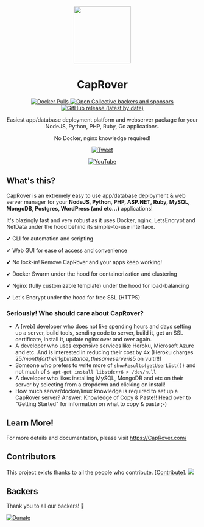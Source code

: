 <div align="center">
<img src="https://caprover.com/img/logo.png" width="150" height="150"/>
<h1>CapRover</h1>
<a href="https://hub.docker.com/r/caprover/caprover/" target="_blank" title="Docker Pulls">
<img src="https://img.shields.io/docker/pulls/caprover/caprover.svg" alt="Docker Pulls"/>
</a>
<a href="https://opencollective.com/caprover#backer" target="_blank" title="Open Collective backers and sponsors">
<img src="https://img.shields.io/opencollective/all/caprover" alt="Open Collective backers and sponsors"/>
</a>
<a href="https://github.com/caprover/caprover/releases" target="_blank" title="GitHub release (latest by date)">
<img src="https://img.shields.io/github/v/release/caprover/caprover" alt="GitHub release (latest by date)"/>
</a>

Easiest app/database deployment platform and webserver package for your NodeJS, Python, PHP, Ruby, Go applications. 

No Docker, nginx knowledge required!

[![Tweet](https://img.shields.io/twitter/url/http/shields.io.svg?style=social)](https://twitter.com/intent/tweet?url=https%3A%2F%2Fgithub.com%2Fcaprover%2Fcaprover&via=cap_rover&text=I%20found%20the%20easiest%20webserver%20package%20for%20NodeJS%2C%20PHP%2C%20MySQL%2C%20WordPress%20and%20everything%21&hashtags=CapRover%2Cnodejs%2Cdocker%2Cnginx%2Cwebdev)

<a href="https://youtu.be/VPHEXPfsvyQ" target="_blank" title="YouTube">
<img src="https://raw.githubusercontent.com/caprover/caprover-website/master/graphics/screenshots-video-small.gif" alt="YouTube"/>
</a>
</div>

## What's this?

CapRover is an extremely easy to use app/database deployment & web server manager for your **NodeJS, Python, PHP, ASP.NET, Ruby, MySQL, MongoDB, Postgres, WordPress (and etc...)** applications!

It's blazingly fast and very robust as it uses Docker, nginx, LetsEncrypt and NetData under the hood behind its simple-to-use interface.

✔ CLI for automation and scripting

✔ Web GUI for ease of access and convenience

✔ No lock-in! Remove CapRover and your apps keep working!

✔ Docker Swarm under the hood for containerization and clustering

✔ Nginx (fully customizable template) under the hood for load-balancing

✔ Let's Encrypt under the hood for free SSL (HTTPS)

### Seriously! Who should care about CapRover?

- A [web] developer who does not like spending hours and days setting up a server, build tools, sending code to server, build it, get an SSL certificate, install it, update nginx over and over again.
- A developer who uses expensive services like Heroku, Microsoft Azure and etc. And is interested in reducing their cost by 4x (Heroku charges 25$/month for their 1gb instance, the same server is 5$ on vultr!!)
- Someone who prefers to write more of `showResults(getUserList())` and not much of `$ apt-get install libstdc++6 > /dev/null`
- A developer who likes installing MySQL, MongoDB and etc on their server by selecting from a dropdown and clicking on install!
- How much server/docker/linux knowledge is required to set up a CapRover server? Answer: Knowledge of Copy & Paste!! Head over to "Getting Started" for information on what to copy & paste ;-)

## Learn More!

For more details and documentation, please visit https://CapRover.com/

## Contributors

This project exists thanks to all the people who contribute. [[Contribute](CONTRIBUTING.md)].
<a href="https://github.com/caprover/caprover/graphs/contributors"><img src="https://opencollective.com/caprover/contributors.svg?width=690&button=false" /></a>

## Backers

Thank you to all our backers! 🙏 

[![Donate](https://opencollective.com/caprover/donate/button.png?color=blue)](https://opencollective.com/caprover#backer)
